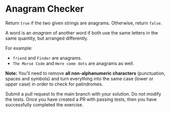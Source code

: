 # Anagram Checker

Return `true` if the two given strings are anagrams. Otherwise, return `false`.

A word is an <dfn>anagram</dfn> of another word if both use the same letters in the same quantity, but arranged differently.

For example:
- `friend` and `Finder` are anagrams.
- `The Morse Code` and `Here come dots` are anagrams as well.

**Note:** You'll need to remove **all non-alphanumeric characters** (punctuation, spaces and symbols) and turn everything into the same case (lower or upper case) in order to check for palindromes.

Submit a pull request to the main branch with your solution. Do not modify the tests. Once you have created a PR with passing tests, then you have successfully completed the exercise.
